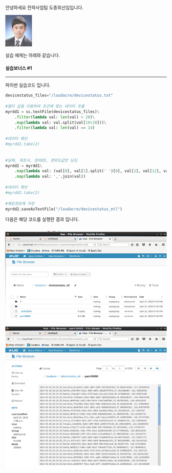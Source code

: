 안녕하세요 전략사업팀 도종희선임입니다.

![1](./image/picture.png)

실습 예제는 아래와 같습니다.



#### 실습보너스 #1

-------------------------------------------------------------------------------------------

파이썬 실습코드 입니다.

```python
devicestatus_files="/loudacre/devicestatus.txt"

#필터 값을 이용하여 조건에 맞는 데이터 추출
myrdd1 = sc.textFile(devicestatus_files)\
    .filter(lambda val: len(val) > 20)\
    .map(lambda val: val.split(val[19:20]))\
    .filter(lambda val: len(val) == 14)

#데이터 확인
#myrdd1.take(2)


#날짜, 제조사, 장비ID, 경위도값만 남김
myrdd2 = myrdd1\
    .map(lambda val: (val[0], val[1].split(' ')[0], val[2], val[12], val[13]))\
    .map(lambda val: ','.join(val)) 
    
#데이터 확인    
#myrdd2.take(2)    

#해당경로에 저장
myrdd2.saveAsTextFile("/loudacre/devicestatus_etl")
```



다음은 해당 코드를 실행한 결과 입니다.

```

```

![1](./image/result01.png)



![1](./image/result02.png)